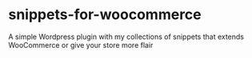 # snippets-for-woocommerce
A simple Wordpress plugin with my collections of snippets that extends WooCommerce or give your store more flair
